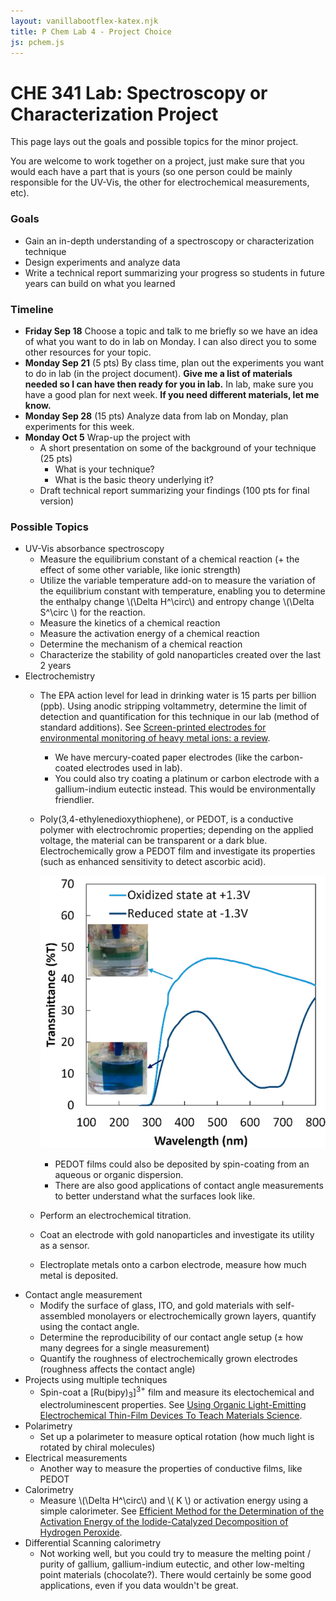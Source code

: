 ```yaml
---
layout: vanillabootflex-katex.njk
title: P Chem Lab 4 - Project Choice
js: pchem.js
---
```


# CHE 341 Lab: Spectroscopy or Characterization Project

This page lays out the goals and possible topics for the minor project.

You are welcome to work together on a project, just make sure that you would each have a part that is yours (so one person could be mainly responsible for the UV-Vis, the other for electrochemical measurements, etc).

### Goals
- Gain an in-depth understanding of a spectroscopy or characterization technique
- Design experiments and analyze data
- Write a technical report summarizing your progress so students in future years can build on what you learned


### Timeline

- **Friday Sep 18** Choose a topic and talk to me briefly so we have an idea of what you want to do in lab on Monday. I can also direct you to some other resources for your topic.
- **Monday Sep 21** (5 pts) By class time, plan out the experiments you want to do in lab (in the project document). **Give me a list of materials needed so I can have then ready for you in lab.** In lab, make sure you have a good plan for next week. **If you need different materials, let me know.**
- **Monday Sep 28** (15 pts) Analyze data from lab on Monday, plan experiments for this week.
- **Monday Oct 5** Wrap-up the project with
    - A short presentation on some of the background of your technique (25 pts)
        - What is your technique?
        - What is the basic theory underlying it?
    - Draft technical report summarizing your findings (100 pts for final version)


### Possible Topics


- UV-Vis absorbance spectroscopy
    - Measure the equilibrium constant of a chemical reaction (+ the effect of some other variable, like ionic strength)
    - Utilize the variable temperature add-on to measure the variation of the equilibrium constant with temperature, enabling you to determine the enthalpy change \\(\Delta H^\circ\\) and entropy change \\(\Delta S^\circ \\) for the reaction.
    - Measure the kinetics of a chemical reaction
    - Measure the activation energy of a chemical reaction
    - Determine the mechanism of a chemical reaction
    - Characterize the stability of gold nanoparticles created over the last 2 years
- Electrochemistry
    - The EPA action level for lead in drinking water is 15 parts per billion (ppb). Using anodic stripping voltammetry, determine the limit of detection and quantification for this technique in our lab (method of standard additions). See [Screen-printed electrodes for environmental monitoring of heavy metal ions: a review](https://link.springer.com/article/10.1007/s00604-015-1651-0).
        - We have mercury-coated paper electrodes (like the carbon-coated electrodes used in lab).
        - You could also try coating a platinum or carbon electrode with a gallium-indium eutectic instead. This would be environmentally friendlier.
    - Poly(3,4-ethylenedioxythiophene), or PEDOT, is a conductive polymer with electrochromic properties; depending on the applied voltage, the material can be transparent or a dark blue. Electrochemically grow a PEDOT film and investigate its properties (such as enhanced sensitivity to detect ascorbic acid).

        ![PEDOT oxidized and reduced forms](/img/pedot-ox-red.png)

        - PEDOT films could also be deposited by spin-coating from an aqueous or organic dispersion.
        - There are also good applications of contact angle measurements to better understand what the surfaces look like.
    - Perform an electrochemical titration.
    - Coat an electrode with gold nanoparticles and investigate its utility as a sensor.
    - Electroplate metals onto a carbon electrode, measure how much metal is deposited.
- Contact angle measurement
    - Modify the surface of glass, ITO, and gold materials with self-assembled monolayers or electrochemically grown layers, quantify using the contact angle.
    - Determine the reproducibility of our contact angle setup (± how many degrees for a single measurement)
    - Quantify the roughness of electrochemically grown electrodes (roughness affects the contact angle)
- Projects using multiple techniques
    - Spin-coat a \[Ru(bipy)<sub>3</sub>\]<sup>3+</sup> film and measure its electochemical and electroluminescent properties. See [Using Organic Light-Emitting Electrochemical Thin-Film Devices To Teach Materials Science](https://pubs.acs.org/doi/pdf/10.1021/ed081p1620).
- Polarimetry 
    - Set up a polarimeter to measure optical rotation (how much light is rotated by chiral molecules)
- Electrical measurements
    - Another way to measure the properties of conductive films, like PEDOT
- Calorimetry
    - Measure \\(\Delta H^\circ\\) and \\( K \\) or activation energy using a simple calorimeter. See [Efficient Method for the Determination of the Activation Energy of the Iodide-Catalyzed Decomposition of Hydrogen Peroxide](https://doi.org/10.1021/ed500116g).
- Differential Scanning calorimetry
    - Not working well, but you could try to measure the melting point / purity of gallium, gallium-indium eutectic, and other low-melting point materials (chocolate?). There would certainly be some good applications, even if you data wouldn't be great.

